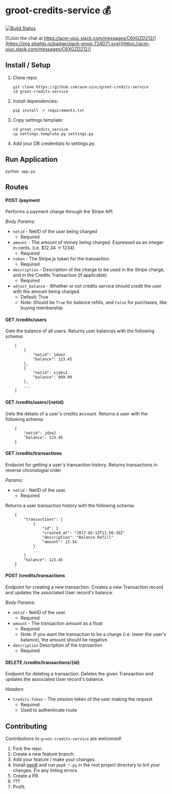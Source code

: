 # groot-credits-service :moneybag:

[![Build Status](https://travis-ci.org/acm-uiuc/groot-credits-service.svg?branch=master)](https://travis-ci.org/acm-uiuc/groot-credits-service)


[![Join the chat at https://acm-uiuc.slack.com/messages/C6XGZD212/](https://img.shields.io/badge/slack-groot-724D71.svg)](https://acm-uiuc.slack.com/messages/C6XGZD212/)

## Install / Setup
1. Clone repo:

    ```
    git clone https://github.com/acm-uiuc/groot-credits-service
    cd groot-credits-service
    ```

2. Install dependencies:

    ```
    pip install -r requirements.txt
    ```

3. Copy settings template:

    ```
    cd groot_credits_service
    cp settings.template.py settings.py
    ```

4. Add your DB credentials to settings.py.

## Run Application
```
python app.py
```

## Routes

#### POST /payment

Performs a payment charge through the Stripe API.

*Body Params:*

* `netid` - NetID of the user being charged
    * Required
* `amount` - The amount of money being charged. Expressed as an integer in cents. (i.e. $12.34 -> 1234)
    * Required
* `token` - The Stripe.js token for the transaction.
    * Required
* `description` - Description of the charge to be used in the Stripe charge, and in the Credits Transaction (if applicable)
    * Required
* `adjust_balance` - Whether or not credits service should credit the user with the amount being charged. 
    * Default: True
    * Note: Should be `True` for balance refills, and `False` for purchases, like buying membership

#### GET /credits/users

Gets the balance of all users.
Returns user balances with the following schema:
```
    [
        {
            "netid": jdoe2
            "balance": 123.45
        },
        {
            "netid": sjobs2
            "balance": 999.99
        },
        ...
    ]
```

#### GET /credits/users/{netid}

Gets the details of a user's credits account.
Returns a user with the following schema:
```
    {
        "netid": jdoe2
        "balance": 123.45
    }
```

#### GET /credits/transactions

Endpoint for getting a user's transaction history. Returns transactions in reverse chronologial order

*Params:*
* `netid` - NetID of the user.
    * Required

Returns a user transaction history with the following schema:
```
    {
        "transactions": [
            {
                "id": 1
                "created_at": "2017-02-13T11:58:39Z"
                "description": "Balance Refill"
                "amount": 12.34
            }
            ...
        ]
        "balance": 123.45
    }
```

#### POST /credits/transactions

Endpoint for creating a new transaction. Creates a new Transaction record and updates the associated User record's balance.

*Body Params:*
* `netid` - NetID of the user.
    * Required
* `amount` - The transaction amount as a float
    * Required
    * Note: If you want the transaction to be a charge (i.e. lower the user's balance), the amount should be negative.
* `description` Description of the transaction
    * Required

#### DELETE /credits/transactions/{id}

Endpoint for deleting a transaction. Deletes the given Transaction and updates the associated User record's balance.

*Headers*
* `Credits-Token` - The session token of the user making the request
    * Required
    * Used to authenticate route

## Contributing

Contributions to `groot-credits-service` are welcomed!

1. Fork the repo.
2. Create a new feature branch.
3. Add your feature / make your changes.
4. Install [pep8](https://pypi.python.org/pypi/pep8) and run `pep8 *.py` in the root project directory to lint your changes. Fix any linting errors.
5. Create a PR.
6. ???
7. Profit.
